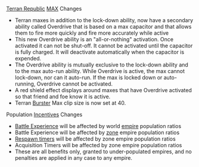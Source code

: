 [Terran Republic](../etc/Terran_Republic.md)
[MAX](../items/Mechanized_Assault_Exo-Suit.md) Changes

- Terran maxes in addition to the lock-down ability, now have a secondary
  ability called Overdrive that is based on a max capacitor and that allows them
  to fire more quickly and fire more accurately while active
- This new Overdrive ability is an "all-or-nothing" activation. Once activated
  it can not be shut-off. It cannot be activated until the capacitor is fully
  charged. It will deactivate automatically when the capacitor is expended.
- The Overdrive ability is mutually exclusive to the lock-down ability and to
  the max auto-run ability. While Overdrive is active, the max cannot lock-down,
  nor can it auto-run. If the max is locked down or auto-running, Overdrive
  cannot be activated.
- A red shield effect displays around maxes that have Overdrive activated so
  that friend and foe know it is active.
- Terran [Burster](../items/Burster.md) Max clip size is now set at 40.

Population [Incentives](../terminology/Incentives.md) Changes

- [Battle Experience](../terminology/Battle_Experience_Points.md) will be affected by world
  [empire](../terminology/Empire.md) population ratios
- Battle Experience will be affected by [zone](../terminology/Zone.md) empire
  population ratios
- [Respawn timers](../terminology/Respawn_timer.md) will be affected by zone
  empire population ratios
- Acquisition Timers will be affected by zone empire population ratios
- These are all benefits only, granted to under-populated empires, and no
  penalties are applied in any case to any empire.


